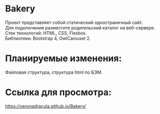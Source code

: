 # Bakery  
Проект представляет собой статический одностраничный сайт.    
Для подключения разместите родительский каталог на веб-сервере.    
Стек технологий: HTML, CSS, Flexbox.  
Библиотеки: Bootstrap 4, OwlCarousel 2.   

# Планируемые изменения:     
Файловая структура, структура html по БЭМ.    

# Ссылка для просмотра: 
https://veronadracula.github.io/Bakery/
